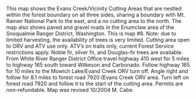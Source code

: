 This map shows the Evans Creek/Vicinity Cutting Areas that are nestled within the forest boundary on all three sides, sharing a boundary with Mt. Rainier National Park to the east, and a no cutting area to the north. The map also shows paved and gravel roads in the Enumclaw area of the Snoqualmie Ranger District, Washington. This is map #8. Note: due to limited harvesting, the availability of trees is very limited.  Cutting area open to ORV and ATV use only. ATV’s on trails only, current Forest Service restrictions apply. Noble fir, silver fir, and Douglas-fir trees are available. From White River Ranger District Office travel highway 410 west for 5 miles to highway 165 south toward Wilkeson and Carbonado.  Follow highway 165 for 10 miles to the Mowich Lake/Evand Creek ORV turn off. Angle right and follow for 8.1 miles to forest road 7920 (Evans Creek ORV area. Turn left on forest road 7920 and follow it to the start of the cutting area. Permits are non-refundable. Map was revised 10/2004 M. Cabe.